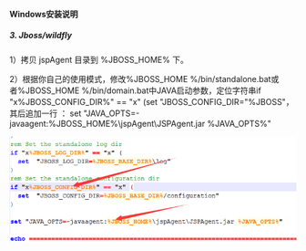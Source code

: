 #### Windows安装说明

##### 3. Jboss/wildfly
1）拷贝 jspAgent 目录到 %JBOSS_HOME% 下。

2）根据你自己的使用模式，修改%JBOSS_HOME %/bin/standalone.bat或者%JBOSS_HOME %/bin/domain.bat中JAVA启动参数，定位字符串if "x%JBOSS_CONFIG_DIR%" == "x" (set "JBOSS_CONFIG_DIR="%JBOSS"， 其后追加一行 ：
set "JAVA_OPTS=-javaagent:%JBOSS_HOME%\jspAgent\JSPAgent.jar %JAVA_OPTS%"

![](/assets/Windows_Jboss_1.png)


